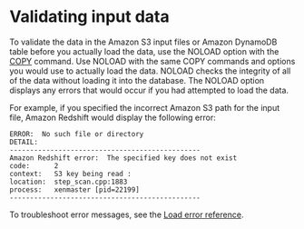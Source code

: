# Validating input data<a name="t_Validating_input_files"></a>

To validate the data in the Amazon S3 input files or Amazon DynamoDB table before you actually load the data, use the NOLOAD option with the [COPY](r_COPY.md) command\. Use NOLOAD with the same COPY commands and options you would use to actually load the data\. NOLOAD checks the integrity of all of the data without loading it into the database\. The NOLOAD option displays any errors that would occur if you had attempted to load the data\.

For example, if you specified the incorrect Amazon S3 path for the input file, Amazon Redshift would display the following error:

```
ERROR:  No such file or directory
DETAIL:
-----------------------------------------------
Amazon Redshift error:  The specified key does not exist
code:      2
context:   S3 key being read :
location:  step_scan.cpp:1883
process:   xenmaster [pid=22199]
-----------------------------------------------
```

To troubleshoot error messages, see the [Load error reference](r_Load_Error_Reference.md)\. 